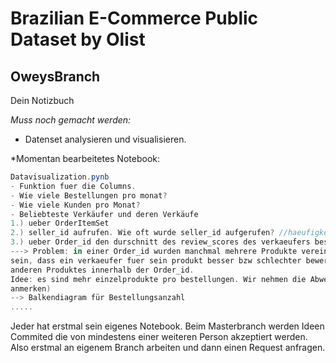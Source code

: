 # Brazilian E-Commerce Public Dataset by Olist
## OweysBranch

Dein Notizbuch

*Muss noch gemacht werden:*
* Datenset analysieren und visualisieren.

*Momentan bearbeitetes Notebook:
```csharp
Datavisualization.pynb
- Funktion fuer die Columns. 
- Wie viele Bestellungen pro monat?
- Wie viele Kunden pro Monat?
- Beliebteste Verkäufer und deren Verkäufe
1.) ueber OrderItemSet
2.) seller_id aufrufen. Wie oft wurde seller_id aufgerufen? //haeufigkeit des Sellers
3.) ueber Order_id den durschnitt des review_scores des verkaeufers bestimmen.
---> Problem: in einer Order_id wurden manchmal mehrere Produkte vereint bewertet. Das heißt es kann
sein, dass ein verkaeufer fuer sein produkt besser bzw schlechter bewertet wird, wegen eines 
anderen Produktes innerhalb der Order_id.
Idee: es sind mehr einzelprodukte pro bestellungen. Wir nehmen die Abweichung in kauf. (bitte vorher
anmerken)
--> Balkendiagram für Bestellungsanzahl
.....
```

Jeder hat erstmal sein eigenes Notebook. Beim Masterbranch werden Ideen Commited die von mindestens einer weiteren Person 
akzeptiert werden. Also erstmal an eigenem Branch arbeiten und dann einen Request anfragen. 
